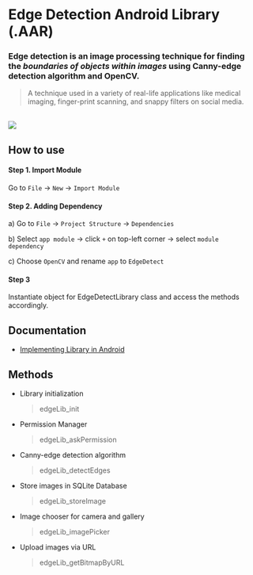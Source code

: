 # Edge Detection Android Library (.AAR)

### **Edge detection** is an **image processing** technique for finding the _boundaries of objects within images_ using **Canny-edge detection algorithm** and **OpenCV**. 

> A technique used in a variety of real-life applications like medical imaging, finger-print scanning, and snappy filters on social media.

<br>
<img src="https://docs.opencv.org/4.x/canny1.jpg">


## How to use
#### Step 1. Import Module
Go to `File` -> `New` -> `Import Module`
   
#### Step 2. Adding Dependency
a) Go to `File` -> `Project Structure` -> `Dependencies`  

b) Select `app module` -> click `+` on top-left corner -> select `module dependency`

c) Choose `OpenCV` and rename `app` to `EdgeDetect`  
  
#### Step 3 
Instantiate object for EdgeDetectLibrary class and access the methods accordingly.
  
## Documentation
* [Implementing Library in Android](https://developer.android.com/studio/projects/android-library#psd-add-dependencies) 

## Methods
* Library initialization
    > edgeLib_init    
* Permission Manager
    > edgeLib_askPermission    
* Canny-edge detection algorithm
    > edgeLib_detectEdges    
* Store images in SQLite Database
    > edgeLib_storeImage    
* Image chooser for camera and gallery
    > edgeLib_imagePicker
* Upload images via URL
    > edgeLib_getBitmapByURL
